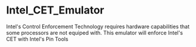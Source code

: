 # Intel_CET_Emulator
Intel's Control Enforcement Technology requires hardware capabilities that some processors are not equiped with. This emulator will enforce Intel's CET with Intel's Pin Tools
